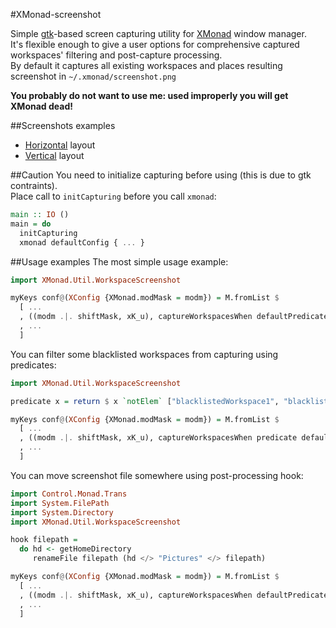 #XMonad-screenshot

Simple [gtk][1]-based screen capturing utility for [XMonad][2] window manager.  
It's flexible enough to give a user options for comprehensive captured workspaces' filtering and post-capture processing.  
By default it captures all existing workspaces and places resulting screenshot in `~/.xmonad/screenshot.png`

**You probably do not want to use me: used improperly you will get XMonad dead!**

##Screenshots examples

  * [Horizontal][3] layout
  * [Vertical][4] layout


##Caution
You need to initialize capturing before using (this is due to gtk contraints).  
Place call to `initCapturing` before you call `xmonad`:

```haskell
main :: IO ()
main = do
  initCapturing
  xmonad defaultConfig { ... }
```


##Usage examples
The most simple usage example:

```haskell
import XMonad.Util.WorkspaceScreenshot

myKeys conf@(XConfig {XMonad.modMask = modm}) = M.fromList $
  [ ...
  , ((modm .|. shiftMask, xK_u), captureWorkspacesWhen defaultPredicate defaultHook horizontally)
  , ...
  ]
```

You can filter some blacklisted workspaces from capturing using predicates:

```haskell
import XMonad.Util.WorkspaceScreenshot

predicate x = return $ x `notElem` ["blacklistedWorkspace1", "blacklistedWorkspace2"]

myKeys conf@(XConfig {XMonad.modMask = modm}) = M.fromList $
  [ ...
  , ((modm .|. shiftMask, xK_u), captureWorkspacesWhen predicate defaultHook horizontally)
  , ...
  ]
```

You can move screenshot file somewhere using post-processing hook:

```haskell
import Control.Monad.Trans
import System.FilePath
import System.Directory
import XMonad.Util.WorkspaceScreenshot

hook filepath =
  do hd <- getHomeDirectory
	 renameFile filepath (hd </> "Pictures" </> filepath)

myKeys conf@(XConfig {XMonad.modMask = modm}) = M.fromList $
  [ ...
  , ((modm .|. shiftMask, xK_u), captureWorkspacesWhen defaultPredicate hook horizontally)
  , ...
  ]
```


 [1]: http://hackage.haskell.org/package/gtk
 [2]: http://xmonad.org
 [3]: http://vsegda.budueba.com/img/03a4979e2aaddbac418c6a172f9a8479.jpg
 [4]: http://vsegda.budueba.com/img/20dacff202bb7660bae3a16250e0b3e9.jpg
